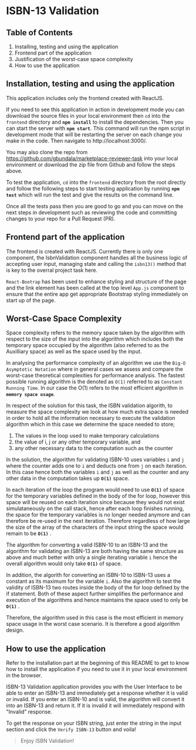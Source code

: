 # ISBN-13 Validation

## Table of Contents

1. Installing, testing and using the application
2. Frontend part of the application
3. Justification of the worst-case space complexity
4. How to use the application

## Installation, testing and using the application

This application includes only the frontend created with ReactJS.

If you need to see this application in action in development mode you can download the source files in your local environment then `cd` into the `frontend` directory and **`npm install`** to install the dependencies. Then you can start the server with **`npm start`**. This command will run the npm script in development mode that will be restarting the server on each change you make in the code. Then navigate to http://localhost:3000/.

You may also clone the repo from https://github.com/gbundala/marketplace-reviewer-task into your local environment or download the zip file from Github and follow the steps above.

To test the application, `cd` into the `frontend` directory from the root directly and follow the following steps to start testing application by running **`npm test`** which will run the test and give the results on the command line.

Once all the tests pass then you are good to go and you can move on the next steps in development such as reviewing the code and committing changes to your repo for a Pull Request (PR).

## Frontend part of the application

The frontend is created with ReactJS. Currently there is only one component, the IsbnValidation component handles all the business logic of accepting user input, managing state and calling the `isbn13()` method that is key to the overral project task here.

`React-Bootrap` has been used to enhance styling and structure of the page and the link element has been called at the top level `App.js` component to ensure that the entire app get appropriate Bootstrap styling immediately on start up of the page.

## Worst-Case Space Complexity

Space complexity refers to the memory space taken by the algorithm with respect to the size of the input into the algorithm which includes both the temporary space occupied by the algorithm (also referred to as the Auxilliary space) as well as the space used by the input.

In analysing the performance complexity of an algorithm we use the `Big-O Asymptotic Notation` where in general cases we assess and compare the worst-case theoretical complexities for performance analysis. The fastest possible running algorithm is the denoted as `O(1)` referred to as `Constant Running Time`. In our case the O(1) refers to the most efficient algorithm in **`memory space usage`**.

In respect of the solution for this task, the ISBN validation algorith, to measure the space complexity we look at how much extra space is needed in order to hold all the information necessary to execute the validation algorithm which in this case we determine the space needed to store;

1. The values in the loop used to make temporary calculations
2. the value of i, j or any other temporary variable, and
3. any other necessary data to the computation such as the counter

In the solution, the algorithm for validating ISBN-10 uses variables `i` and `j` where the counter adds one to `i` and deducts one from `j` on each iteration. In this case hence both the variables `i` and `j` as well as the counter and any other data in the computation takes up **`O(1)`** space.

In each iteration of the loop the program would need to use **`O(1)`** of space for the temporary variables defined in the body of the for loop, however this space will be reused on each iteration since because they would not exist simulataneously on the call stack, hence after each loop finishes running, the space for the temporary variables is no longer needed anymore and can therefore be re-used in the next iteration. Therefore regardless of how large the size of the array of the characters of the input string the space would remain to be **`O(1)`** .

The algorithm for converting a valid ISBN-10 to an ISBN-13 and the algorithm for validating an ISBN-13 are both having the same structure as above and much better with only a single iterating variable `i` hence the overall algorithm would only take **`O(1)`** of space.

In addition, the algorith for converting an ISBN-10 to ISBN-13 uses a constant as its maximum for the variable `i`. Also the algorithm to test the validity of ISBN-13 two routes inside the body of the for loop defined by the if statement. Both of these aspect further simplifies the performance and execution of the algorithms and hence maintains the space used to only be **`O(1)`** .

Therefore, the algorithm used in this case is the most efficient in memory space usage in the worst case scenario. It is therefore a good algorithm design.

## How to use the application

Refer to the installation part at the beginning of this README to get to know how to install the application if you need to use it in your local environment in the browser.

ISBN-13 Validation application provides you with the User Interface to be able to enter an ISBN-13 and immediately get a response whether it is valid or invalid. If you enter an ISBN-10 and is valid, the algorithm will convert it into an ISBN-13 and return it. If it is invalid it will immediately respond with "Invalid" response.

To get the response on your ISBN string, just enter the string in the input section and click the `Verify ISBN-13` button and voila!

> Enjoy ISBN Validation!
